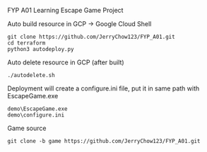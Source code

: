 FYP A01 Learning Escape Game Project

Auto build resource in GCP
-> Google Cloud Shell
```
git clone https://github.com/JerryChow123/FYP_A01.git
cd terraform
python3 autodeploy.py
```
Auto delete resource in GCP (after built)
```
./autodelete.sh
```
Deployment will create a configure.ini file, put it in same path with EscapeGame.exe
```
demo\EscapeGame.exe
demo\configure.ini
```

Game source
```
git clone -b game https://github.com/JerryChow123/FYP_A01.git
```

